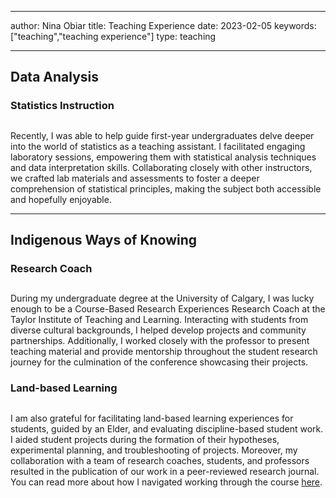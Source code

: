  ---
author: Nina Obiar
title: Teaching Experience
date: 2023-02-05
keywords: ["teaching","teaching experience"]
type: teaching

---

## Data Analysis

### Statistics Instruction 

##

Recently, I was able to help guide first-year undergraduates delve deeper into the world of statistics as a teaching assistant. I facilitated engaging laboratory sessions, empowering them with statistical analysis techniques and data interpretation skills. Collaborating closely with other instructors, we crafted lab materials and assessments to foster a deeper comprehension of statistical principles, making the subject both accessible and hopefully enjoyable.


---

## Indigenous Ways of Knowing

### Research Coach

## 
During my undergraduate degree at the University of Calgary, I was lucky enough to be a Course-Based Research Experiences Research Coach at the Taylor Institute of Teaching and Learning. Interacting with students from diverse cultural backgrounds, I helped develop projects and community partnerships. Additionally, I worked closely with the professor to present teaching material and provide mentorship throughout the student research journey for the culmination of the conference showcasing their projects.


### Land-based Learning

##
I am also grateful for facilitating land-based learning experiences for students, guided by an Elder, and evaluating discipline-based student work. I aided student projects during the formation of their hypotheses, experimental planning, and troubleshooting of projects. Moreover, my collaboration with a team of research coaches, students, and professors resulted in the publication of our work in a peer-reviewed research journal. You can read more about how I navigated working through the course [here](https://cjur.ca/september-2022-volume-7-issue-2/).